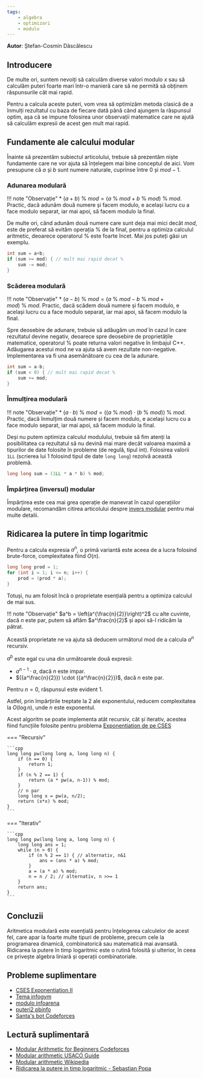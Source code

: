 ```yaml
---
tags:
    - algebra
    - optimizari
    - modulo
---
```


**Autor**: Ștefan-Cosmin Dăscălescu

## Introducere

De multe ori, suntem nevoiți să calculăm diverse valori modulo $x$ sau să calculăm puteri foarte mari într-o manieră care să ne permită să obținem răspunsurile cât mai rapid. 

Pentru a calcula aceste puteri, vom vrea să optimizăm metoda clasică de a înmulți rezultatul cu baza de fiecare dată până când ajungem la răspunsul optim, așa că se impune folosirea unor observații matematice care ne ajută să calculăm expresii de acest gen mult mai rapid. 

## Fundamente ale calcului modular

Înainte să prezentăm subiectul articolului, trebuie să prezentăm niște fundamente care ne vor ajuta să înțelegem mai bine conceptul de aici. Vom presupune că $a$ și $b$ sunt numere naturale, cuprinse între $0$ și $mod - 1$.

### Adunarea modulară 

!!! note "Observație"
    * $(a + b)\ \% \ mod = (a \ \% \ mod + b \ \% \ mod) \ \% \ mod$. Practic, dacă adunăm două numere și facem modulo, e același lucru cu a face modulo separat, iar mai apoi, să facem modulo la final. 

De multe ori, când adunăm două numere care sunt deja mai mici decât $mod$, este de preferat să evităm operația $\%$ de la final, pentru a optimiza calculul aritmetic, deoarece operatorul $\%$ este foarte încet. Mai jos puteți găsi un exemplu. 

```cpp
int sum = a+b;
if (sum >= mod) { // mult mai rapid decat %
    sum -= mod;
}
```

### Scăderea modulară 

!!! note "Observație"
    * $(a - b)\ \% \ mod = (a\ \% \ mod - b \ \% \ mod + mod) \ \% \ mod$. Practic, dacă scădem două numere și facem modulo, e același lucru cu a face modulo separat, iar mai apoi, să facem modulo la final. 
    
Spre deosebire de adunare, trebuie să adăugăm un $mod$ în cazul în care rezultatul devine negativ, deoarece spre deosebire de proprietățile matematice, operatorul $\%$ poate returna valori negative în limbajul C++. Adăugarea acestui mod ne va ajuta să avem rezultate non-negative. Implementarea va fi una asemănătoare cu cea de la adunare.

```cpp
int sum = a-b;
if (sum < 0) { // mult mai rapid decat %
    sum += mod;
}
```

### Înmulțirea modulară 

!!! note "Observație"
    * $(a \cdot b)\ \% \ mod = ((a \ \% \ mod) \cdot (b \ \% \ mod)) \ \% \ mod$. Practic, dacă înmulțim două numere și facem modulo, e același lucru cu a face modulo separat, iar mai apoi, să facem modulo la final. 
    
Deși nu putem optimiza calculul modulului, trebuie să fim atenți la posibilitatea ca rezultatul să nu devină mai mare decât valoarea maximă a tipurilor de date folosite în probleme (de regulă, tipul int). Folosirea valorii `1LL` (scrierea lui $1$ folosind tipul de date `long long`) rezolvă această problemă.

```cpp
long long sum = (1LL * a * b) % mod;
```

### Împărțirea (inversul) modular 

Împărțirea este cea mai grea operație de manevrat în cazul operațiilor modulare, recomandăm citirea articolului despre [invers modular](./modular-inverse.md) pentru mai multe detalii.

## Ridicarea la putere în timp logaritmic

Pentru a calcula expresia $a^n$, o primă variantă este aceea de a lucra folosind brute-force, complexitatea fiind $O(n)$.

```cpp
long long prod = 1;
for (int i = 1; i <= n; i++) {
    prod = (prod * a);
}
```

Totuși, nu am folosit încă o proprietate esențială pentru a optimiza calculul de mai sus.

!!! note "Observație"
    $a^b = \left(a^{\frac{n}{2}}\right)^2$ cu alte cuvinte, dacă $n$ este par, putem să aflăm $a^\frac{n}{2}$ și apoi să-l ridicăm la pătrat. 

Această proprietate ne va ajuta să deducem următorul mod de a calcula $a^n$ recursiv. 

$a^b$ este egal cu una din următoarele două expresii:

* $a^{n-1} \cdot a$, dacă $n$ este impar.
* $({a^\frac{n}{2}}) \cdot ({a^\frac{n}{2}})$, dacă $n$ este par.

Pentru $n = 0$, răspunsul este evident $1$. 

Astfel, prin împărțirile treptate la $2$ ale exponentului, reducem complexitatea la $O(\log n)$, unde $n$ este exponentul.

Acest algoritm se poate implementa atât recursiv, cât și iterativ, acestea fiind funcțiile folosite pentru problema [Exponentiation de pe CSES](https://cses.fi/problemset/task/1095/)

=== "Recursiv"

    ```cpp
    long long pw(long long a, long long n) {
        if (n == 0) {
            return 1;
        }
        if (n % 2 == 1) {
            return (a * pw(a, n-1)) % mod;
        }
        // n par
        long long x = pw(a, n/2);
        return (x*x) % mod;
    }
    ```

=== "Iterativ"

    ```cpp
    long long pw(long long a, long long n) {
        long long ans = 1;
        while (n > 0) {
            if (n % 2 == 1) { // alternativ, n&1
                ans = (ans * a) % mod;
            }
            a = (a * a) % mod;
            n = n / 2; // alternativ, n >>= 1
        }
        return ans;
    }
    ```

## Concluzii

Aritmetica modulară este esențială pentru înțelegerea calculelor de acest fel, care apar la foarte multe tipuri de probleme, precum cele la programarea dinamică, combinatorică sau matematică mai avansată. Ridicarea la putere în timp logaritmic este o rutină folosită și ulterior, în ceea ce privește algebra liniară și operații combinatoriale.

## Probleme suplimentare 

* [CSES Exponentiation II](https://cses.fi/problemset/task/1712)
* [Tema infogym](https://events.info.uaic.ro/infogim/2015/lectii/6/614.pdf)
* [modulo infoarena](https://www.infoarena.ro/problema/modulo)
* [puteri2 pbinfo](https://www.pbinfo.ro/probleme/843/puteri2)
* [Santa's bot Codeforces](https://codeforces.com/contest/1279/problem/D)

## Lectură suplimentară

* [Modular Arithmetic for Beginners Codeforces](https://codeforces.com/blog/entry/72527)
* [Modular arithmetic USACO Guide](https://usaco.guide/gold/modular?lang=cpp)
* [Modular arithmetic Wikipedia](https://en.wikipedia.org/wiki/Modular_arithmetic)
* [Ridicarea la putere in timp logaritmic - Sebastian Popa](https://vasiluta.ro/sebi/lgput)

